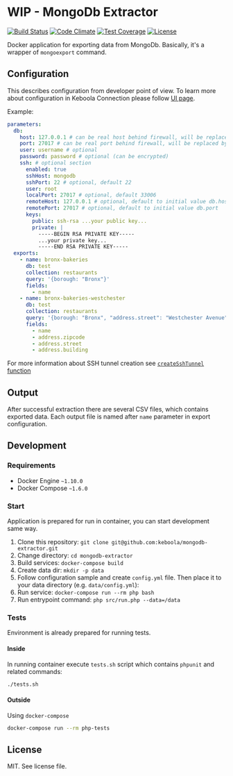 # WIP - MongoDb Extractor

[![Build Status](https://travis-ci.org/keboola/mongodb-extractor.svg?branch=master)](https://travis-ci.org/keboola/mongodb-extractor)
[![Code Climate](https://codeclimate.com/github/keboola/mongodb-extractor/badges/gpa.svg)](https://codeclimate.com/github/keboola/mongodb-extractor)
[![Test Coverage](https://codeclimate.com/github/keboola/mongodb-extractor/badges/coverage.svg)](https://codeclimate.com/github/keboola/mongodb-extractor/coverage)
[![License](https://img.shields.io/badge/license-MIT-blue.svg)](https://github.com/keboola/mongodb-extractor/blob/master/LICENSE.md)

Docker application for exporting data from MongoDb. Basically, it's a wrapper of `mongoexport`
command.

## Configuration

This describes configuration from developer point of view. To learn more about configuration in
Keboola Connection please follow [UI page](https://github.com/keboola/mongodb-extractor/blob/master/UI.md).

Example:

```yaml
parameters:
  db:
    host: 127.0.0.1 # can be real host behind firewall, will be replaced by 127.0.0.1
    port: 27017 # can be real port behind firewall, will be replaced by ssh.localPort
    user: username # optional
    password: password # optional (can be encrypted)
    ssh: # optional section
      enabled: true
      sshHost: mongodb
      sshPort: 22 # optional, default 22
      user: root
      localPort: 27017 # optional, default 33006
      remoteHost: 127.0.0.1 # optional, default to initial value db.host
      remotePort: 27017 # optional, default to initial value db.port
      keys:
        public: ssh-rsa ...your public key...
        private: |
          -----BEGIN RSA PRIVATE KEY-----
          ...your private key...
          -----END RSA PRIVATE KEY-----
  exports:
    - name: bronx-bakeries
      db: test
      collection: restaurants
      query: '{borough: "Bronx"}'
      fields:
        - name
    - name: bronx-bakeries-westchester
      db: test
      collection: restaurants
      query: '{borough: "Bronx", "address.street": "Westchester Avenue"}'
      fields:
        - name
        - address.zipcode
        - address.street
        - address.building
```
For more information about SSH tunnel creation see [`createSshTunnel` function](https://github.com/keboola/db-extractor-common/blob/8e66dc9/src/Keboola/DbExtractor/Extractor/Extractor.php#L47)

## Output

After successful extraction there are several CSV files, which contains exported data. Each output
file is named after `name` parameter in export configuration.

## Development

### Requirements

- Docker Engine `~1.10.0`
- Docker Compose `~1.6.0`

### Start

Application is prepared for run in container, you can start development same way.

1. Clone this repository: `git clone git@github.com:keboola/mongodb-extractor.git`
2. Change directory: `cd mongodb-extractor`
3. Build services: `docker-compose build`
4. Create data dir: `mkdir -p data`
5. Follow configuration sample and create `config.yml` file. Then place it to your data directory (e.g. `data/config.yml`):
6. Run service: `docker-compose run --rm php bash`
7. Run entrypoint command: `php src/run.php --data=/data`

### Tests

Environment is already prepared for running tests.

#### Inside

In running container execute `tests.sh` script which contains `phpunit` and related commands:

```bash
./tests.sh
```

#### Outside

Using `docker-compose`

```bash
docker-compose run --rm php-tests
```

## License

MIT. See license file.
